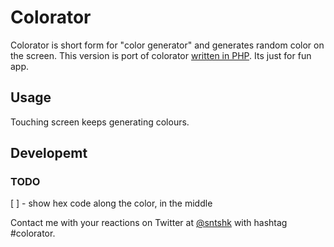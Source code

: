 # Colorator #
Colorator is short form for "color generator" and generates random color on the screen. This version is port of colorator [written in PHP][1]. Its just for fun app.

## Usage ##
Touching screen keeps generating colours.

## Developemt ##
### TODO ###
  [ ] - show hex code along the color, in the middle

Contact me with your reactions on Twitter at [@sntshk][2] with hashtag #colorator.

  [1]: https://github.com/santosh/colorator/tree/master
  [2]: https://twitter.com/sntshk
